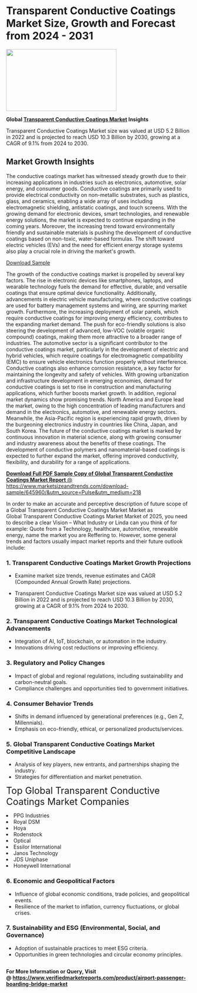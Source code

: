 <H1>Transparent Conductive Coatings Market Size, Growth and Forecast from 2024 - 2031</H1><img class="aligncenter size-medium wp-image-584254" src="https://thirdeyenews.in/wp-content/uploads/2024/09/Global-Market-Research-300x168.jpeg" alt="" width="300" height="168" /><p><strong>Global&nbsp;<a href="https://www.marketsizeandtrends.com/download-sample/645960/&amp;utm_source=Pulse&amp;utm_medium=218">Transparent Conductive Coatings Market</a> Insights</strong></p><p>Transparent Conductive Coatings Market size was valued at USD 5.2 Billion in 2022 and is projected to reach USD 10.3 Billion by 2030, growing at a CAGR of 9.1% from 2024 to 2030.</p><p><h2>Market Growth Insights</h2> <p>The conductive coatings market has witnessed steady growth due to their increasing applications in industries such as electronics, automotive, solar energy, and consumer goods. Conductive coatings are primarily used to provide electrical conductivity on non-metallic substrates, such as plastics, glass, and ceramics, enabling a wide array of uses including electromagnetic shielding, antistatic coatings, and touch screens. With the growing demand for electronic devices, smart technologies, and renewable energy solutions, the market is expected to continue expanding in the coming years. Moreover, the increasing trend toward environmentally friendly and sustainable materials is pushing the development of conductive coatings based on non-toxic, water-based formulas. The shift toward electric vehicles (EVs) and the need for efficient energy storage systems also play a crucial role in driving the market's growth.</p> <p><a href="#">Download Sample</a></p> <p>The growth of the conductive coatings market is propelled by several key factors. The rise in electronic devices like smartphones, laptops, and wearable technology fuels the demand for effective, durable, and versatile coatings that ensure optimal device functionality. Additionally, advancements in electric vehicle manufacturing, where conductive coatings are used for battery management systems and wiring, are spurring market growth. Furthermore, the increasing deployment of solar panels, which require conductive coatings for improving energy efficiency, contributes to the expanding market demand. The push for eco-friendly solutions is also steering the development of advanced, low-VOC (volatile organic compound) coatings, making them more attractive to a broader range of industries. The automotive sector is a significant contributor to the conductive coatings market, particularly in the development of electric and hybrid vehicles, which require coatings for electromagnetic compatibility (EMC) to ensure vehicle electronics function properly without interference. Conductive coatings also enhance corrosion resistance, a key factor for maintaining the longevity and safety of vehicles. With growing urbanization and infrastructure development in emerging economies, demand for conductive coatings is set to rise in construction and manufacturing applications, which further boosts market growth. In addition, regional market dynamics show promising trends. North America and Europe lead the market, owing to the high concentration of leading manufacturers and demand in the electronics, automotive, and renewable energy sectors. Meanwhile, the Asia-Pacific region is experiencing rapid growth, driven by the burgeoning electronics industry in countries like China, Japan, and South Korea. The future of the conductive coatings market is marked by continuous innovation in material science, along with growing consumer and industry awareness about the benefits of these coatings. The development of conductive polymers and nanomaterial-based coatings is expected to further expand the market, offering improved conductivity, flexibility, and durability for a range of applications. <p><a href="#"></p><p><span class=""><strong>Download Full PDF Sample Copy of Global Transparent Conductive Coatings Market Report</strong> @ <a href="https://www.marketsizeandtrends.com/download-sample/645960/&amp;utm_source=Pulse&amp;utm_medium=218" target="_blank">https://www.marketsizeandtrends.com/download-sample/645960/&amp;utm_source=Pulse&amp;utm_medium=218</a></span></p><p>In order to make an accurate and perceptive description of future scope of a Global&nbsp;Transparent Conductive Coatings Market Market as Global&nbsp;Transparent Conductive Coatings Market Market of 2025, you need to describe a clear Vision &ndash; What Industry or Linda can you think of for example: Quote from a Technology, healthcare, automotive, renewable energy, name the market you are Reffering to. However, some general trends and factors usually impact market reports and their future outlook include:</p><h3>1.&nbsp;<strong>Transparent Conductive Coatings Market Growth Projections</strong></h3><ul><li>Examine market size trends, revenue estimates and CAGR (Compounded Annual Growth Rate) projections.</li><li><p>Transparent Conductive Coatings Market size was valued at USD 5.2 Billion in 2022 and is projected to reach USD 10.3 Billion by 2030, growing at a CAGR of 9.1% from 2024 to 2030.</p></li></ul><h3>2.&nbsp;<strong>Transparent Conductive Coatings Market Technological Advancements</strong></h3><ul><li>Integration of AI, IoT, blockchain, or automation in the industry.</li><li>Innovations driving cost reductions or improving efficiency.</li></ul><h3>3.&nbsp;<strong>Regulatory and Policy Changes</strong></h3><ul><li>Impact of global and regional regulations, including sustainability and carbon-neutral goals.</li><li>Compliance challenges and opportunities tied to government initiatives.</li></ul><h3>4.&nbsp;<strong>Consumer Behavior Trends</strong></h3><ul><li>Shifts in demand influenced by generational preferences (e.g., Gen Z, Millennials).</li><li>Emphasis on eco-friendly, ethical, or personalized products/services.</li></ul><h3>5.&nbsp;<strong>Global Transparent Conductive Coatings Market Competitive Landscape</strong></h3><ul><li>Analysis of key players, new entrants, and partnerships shaping the industry.</li><li>Strategies for differentiation and market penetration.</li></ul><p data-pm-slice="1 1 []"><span style="color: inherit; font-family: inherit; font-size: 25px;">Top Global Transparent Conductive Coatings Market Companies</span></p><div class="" data-test-id=""><p><li>PPG Industries</li><li> Royal DSM</li><li> Hoya</li><li> Rodenstock</li><li> Optical</li><li> Essilor International</li><li> Janos Technology</li><li> JDS Uniphase</li><li> Honeywell International</li></p></div><h3>6.&nbsp;<strong>Economic and Geopolitical Factors</strong></h3><ul><li>Influence of global economic conditions, trade policies, and geopolitical events.</li><li>Resilience of the market to inflation, currency fluctuations, or global crises.</li></ul><h3>7.&nbsp;<strong>Sustainability and ESG (Environmental, Social, and Governance)</strong></h3><ul><li>Adoption of sustainable practices to meet ESG criteria.</li><li>Opportunities in green technologies and circular economy principles.</li></ul><h2><strong style="font-size: 14px;">For More Information or Query, Visit @&nbsp;</strong><a style="background-color: #ffffff; font-size: 14px;" href="https://www.marketsizeandtrends.com/report/transparent-conductive-coatings-market/" target="_blank">https://www.verifiedmarketreports.com/product/airport-passenger-boarding-bridge-market</a></h2>

